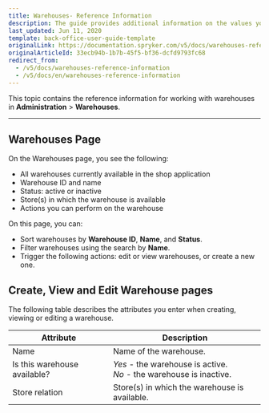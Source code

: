 ```yaml
---
title: Warehouses- Reference Information
description: The guide provides additional information on the values you enter when creating and updating warehouses in the Back Office.
last_updated: Jun 11, 2020
template: back-office-user-guide-template
originalLink: https://documentation.spryker.com/v5/docs/warehouses-reference-information
originalArticleId: 33ecb94b-1b7b-45f5-bf36-dcfd9793fc68
redirect_from:
  - /v5/docs/warehouses-reference-information
  - /v5/docs/en/warehouses-reference-information
---
```


This topic contains the reference information for working with warehouses in **Administration** > **Warehouses**.
***
## Warehouses Page
On the Warehouses page, you see the following:
* All warehouses currently available in the shop application
* Warehouse ID and name
* Status: active or inactive
* Store(s) in which the warehouse is available
* Actions you can perform on the warehouse

On this page, you can:

* Sort warehouses by **Warehouse ID**, **Name**, and **Status**.
* Filter warehouses using the search by **Name**.
* Trigger the following actions: edit or view warehouses, or create a new one.


## Create, View and Edit Warehouse pages
The following table describes the attributes you enter when creating, viewing or editing a warehouse.

| Attribute | Description |
| --- | --- |
| Name | Name of the warehouse. |
| Is this warehouse available? | *Yes* - the warehouse is active.</br>*No* - the warehouse is inactive. |
| Store relation | Store(s) in which the warehouse is available. |


